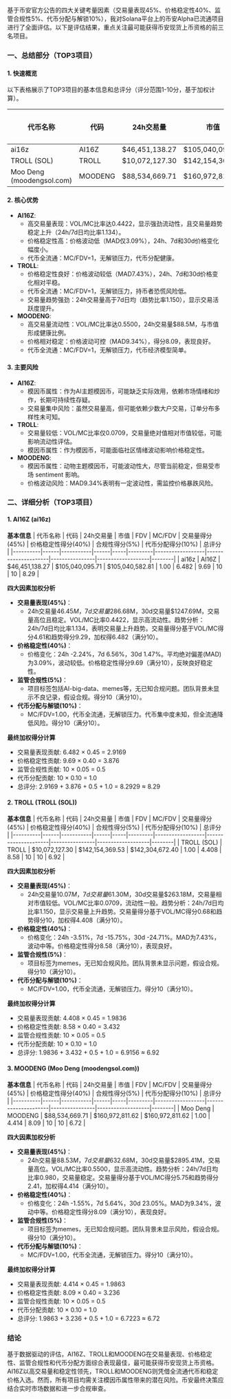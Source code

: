 基于币安官方公告的四大关键考量因素（交易量表现45%、价格稳定性40%、监管合规性5%、代币分配与解锁10%），我对Solana平台上的币安Alpha已流通项目进行了全面评估。以下是评估结果，重点关注最可能获得币安现货上币资格的前三名项目。

### 一、总结部分（TOP3项目）

#### 1. 快速概览
以下表格展示了TOP3项目的基本信息和总评分（评分范围1-10分，基于加权计算）。

| 代币名称 | 代码 | 24h交易量 | 市值 | 24h交易量/市值 | FDV | MC/FDV | 总评分 |
|----------|------|-----------|------|----------------|-----|---------|--------|
| ai16z | AI16Z | $46,451,138.27 | $105,040,095.71 | 0.4422 | $105,040,582.81 | 1.00 | 8.29 |
| TROLL (SOL) | TROLL | $10,072,127.30 | $142,154,369.53 | 0.0709 | $142,304,672.40 | 1.00 | 6.92 |
| Moo Deng (moodengsol.com) | MOODENG | $88,534,669.71 | $160,972,811.62 | 0.5500 | $160,972,811.62 | 1.00 | 6.72 |

#### 2. 核心优势
- **AI16Z**:
  - 高交易量表现：VOL/MC比率达0.4422，显示强劲流动性，且交易量趋势稳定上升（24h/7d日均比率1.134）。
  - 价格稳定性高：价格波动低（MAD仅3.09%），24h、7d和30d价格变化幅度小。
  - 代币全流通：MC/FDV=1，无解锁压力，代币分配健康。
- **TROLL**:
  - 价格稳定性良好：价格波动较低（MAD7.43%），24h、7d和30d价格变化相对平稳。
  - 代币全流通：MC/FDV=1，无解锁压力，持币者恐慌风险低。
  - 交易量趋势强劲：24h交易量高于7d日均（趋势比率1.150），显示交易活跃度提升。
- **MOODENG**:
  - 高交易量流动性：VOL/MC比率达0.5500，24h交易量$88.5M，与市值形成健康比例。
  - 价格相对稳定：价格波动可控（MAD9.34%），得分8.09，表现良好。
  - 代币全流通：MC/FDV=1，无解锁压力，代币经济模型简单。

#### 3. 主要风险
- **AI16Z**:
  - 模因币属性：作为AI主题模因币，可能缺乏实际效用，依赖市场情绪和炒作，长期可持续性存疑。
  - 交易量集中风险：虽然交易量高，但可能依赖少数大户交易，订单分布多样性未可知。
- **TROLL**:
  - 交易量较低：VOL/MC比率仅0.0709，交易量绝对值相对市值较低，可能影响流动性评估。
  - 模因币属性：作为模因币，可能面临社区情绪波动影响价格稳定性。
- **MOODENG**:
  - 模因币属性：动物主题模因币，可能波动性大，尽管当前稳定，但易受市场 sentiment 影响。
  - 价格波动风险：MAD9.34%表明有一定波动性，需监控价格暴跌风险。

### 二、详细分析（TOP3项目）

#### 1. AI16Z (ai16z)

**基本信息**
| 代币名称 | 代码 | 24h交易量 | 市值 | FDV | MC/FDV | 交易量得分(45%) | 价格稳定性得分(40%) | 合规性得分(5%) | 代币分配得分(10%) | 总评分 |
|----------|------|-----------|------|-----|---------|------------------|---------------------|----------------|-------------------|--------|
| ai16z | AI16Z | $46,451,138.27 | $105,040,095.71 | $105,040,582.81 | 1.00 | 6.482 | 9.69 | 10 | 10 | 8.29 |

**四大因素加权分析**
- **交易量表现(45%)**： 
  - 24h交易量$46.45M，7d交易量$286.68M，30d交易量$1247.69M，交易量高位且稳定。VOL/MC比率0.4422，显示高流动性。趋势分析：24h/7d日均比率1.134，表明交易量上升趋势。交易量得分基于VOL/MC得分4.61和趋势得分9.29，加权得6.482（满分10）。
- **价格稳定性(40%)**：
  - 价格变化：24h -2.24%，7d 6.56%，30d 1.47%。平均绝对偏差(MAD)为3.09%，波动较低。价格稳定性得分9.69（满分10），反映良好稳定性。
- **监管合规性(5%)**：
  - 项目标签包括AI-big-data、memes等，无已知合规问题。团队背景未显示不良记录，假设合规。得分10（满分10）。
- **代币分配与解锁(10%)**：
  - MC/FDV=1.00，代币全流通，无解锁压力。代币集中度未知，但全流通降低风险。得分10（满分10）。

**最终加权得分计算**
- 交易量表现贡献: 6.482 × 0.45 = 2.9169
- 价格稳定性贡献: 9.69 × 0.40 = 3.876
- 监管合规性贡献: 10 × 0.05 = 0.5
- 代币分配贡献: 10 × 0.10 = 1.0
- 总评分: 2.9169 + 3.876 + 0.5 + 1.0 = 8.2929 ≈ 8.29

#### 2. TROLL (TROLL (SOL))

**基本信息**
| 代币名称 | 代码 | 24h交易量 | 市值 | FDV | MC/FDV | 交易量得分(45%) | 价格稳定性得分(40%) | 合规性得分(5%) | 代币分配得分(10%) | 总评分 |
|----------|------|-----------|------|-----|---------|------------------|---------------------|----------------|-------------------|--------|
| TROLL (SOL) | TROLL | $10,072,127.30 | $142,154,369.53 | $142,304,672.40 | 1.00 | 4.408 | 8.58 | 10 | 10 | 6.92 |

**四大因素加权分析**
- **交易量表现(45%)**： 
  - 24h交易量$10.07M，7d交易量$61.30M，30d交易量$263.18M，交易量相对市值较低。VOL/MC比率0.0709，流动性一般。趋势分析：24h/7d日均比率1.150，显示交易量上升趋势。交易量得分基于VOL/MC得分0.68和趋势得分10，加权得4.408（满分10）。
- **价格稳定性(40%)**：
  - 价格变化：24h -3.51%，7d -15.75%，30d -24.71%。MAD为7.43%，波动中等。价格稳定性得分8.58（满分10），表现良好。
- **监管合规性(5%)**：
  - 项目标签为memes，无已知合规风险。团队背景未显示问题，假设合规。得分10（满分10）。
- **代币分配与解锁(10%)**：
  - MC/FDV=1.00，代币全流通，无解锁压力。得分10（满分10）。

**最终加权得分计算**
- 交易量表现贡献: 4.408 × 0.45 = 1.9836
- 价格稳定性贡献: 8.58 × 0.40 = 3.432
- 监管合规性贡献: 10 × 0.05 = 0.5
- 代币分配贡献: 10 × 0.10 = 1.0
- 总评分: 1.9836 + 3.432 + 0.5 + 1.0 = 6.9156 ≈ 6.92

#### 3. MOODENG (Moo Deng (moodengsol.com))

**基本信息**
| 代币名称 | 代码 | 24h交易量 | 市值 | FDV | MC/FDV | 交易量得分(45%) | 价格稳定性得分(40%) | 合规性得分(5%) | 代币分配得分(10%) | 总评分 |
|----------|------|-----------|------|-----|---------|------------------|---------------------|----------------|-------------------|--------|
| Moo Deng | MOODENG | $88,534,669.71 | $160,972,811.62 | $160,972,811.62 | 1.00 | 4.414 | 8.09 | 10 | 10 | 6.72 |

**四大因素加权分析**
- **交易量表现(45%)**： 
  - 24h交易量$88.53M，7d交易量$632.68M，30d交易量$2895.41M，交易量高位。VOL/MC比率0.5500，显示高流动性。趋势分析：24h/7d日均比率0.980，交易量稳定。交易量得分基于VOL/MC得分5.75和趋势得分2.41，加权得4.414（满分10）。
- **价格稳定性(40%)**：
  - 价格变化：24h -1.55%，7d 5.64%，30d 23.05%。MAD为9.34%，波动中等。价格稳定性得分8.09（满分10），表现良好。
- **监管合规性(5%)**：
  - 项目标签为memes，无已知合规问题。团队背景未显示风险，假设合规。得分10（满分10）。
- **代币分配与解锁(10%)**：
  - MC/FDV=1.00，代币全流通，无解锁压力。得分10（满分10）。

**最终加权得分计算**
- 交易量表现贡献: 4.414 × 0.45 = 1.9863
- 价格稳定性贡献: 8.09 × 0.40 = 3.236
- 监管合规性贡献: 10 × 0.05 = 0.5
- 代币分配贡献: 10 × 0.10 = 1.0
- 总评分: 1.9863 + 3.236 + 0.5 + 1.0 = 6.7223 ≈ 6.72

### 结论
基于数据驱动的评估，AI16Z、TROLL和MOODENG在交易量表现、价格稳定性、监管合规性和代币分配方面综合表现最佳，最可能获得币安现货上币资格。AI16Z以高交易量和稳定性领先，TROLL和MOODENG则凭借全流通代币和稳定价格入选。然而，所有项目均需关注模因币属性带来的潜在风险。币安最终决策应结合实时市场数据和进一步合规审查。